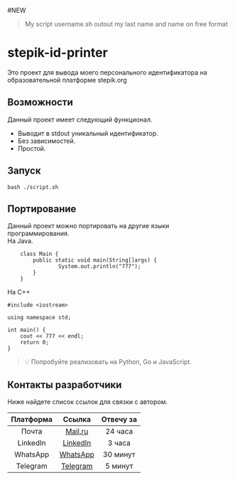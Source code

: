 #NEW


>My script username.sh outout my last name and name on free format





# stepik-id-printer
Это проект для вывода моего персонального идентификатора на образовательной платформе stepik.org

## Возможности

Данный проект имеет следующий функционал.
* Выводит в stdout уникальный идентификатор.
* Без зависимостей.
*  Простой.
  
## Запуск

`bash ./script.sh`

## Портирование

Данный проект можно портировать на другие языки программирования. \
На Java.

```
    class Main {
        public static void main(String[]args) {
                System.out.println("777");
        }   
    }
```
На C++

```
#include <iostream>

using namespace std;

int main() {
    cout << 777 << endl;
    return 0;
}
```

> 💡 Попробуйте реализовать на Python, Go и JavaScript.

## Контакты разработчики

Ниже найдете список ссылок для связки с автором.

| Платформа|         Ссылка         |Отвечу за|
|:--------:|:----------------------:|:-------:|
|  Почта   |   [Mail.ru](mail.ru)   | 24 часа |
| LinkedIn |[LinkedIn](linkedin.com)| 3 часа  |
| WhatsApp |[WhatsApp](whatsapp.com)| 30 минут|
| Telegram |[Telegram](telegram.com)| 5 минут |
